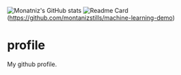 ![Monatniz's GitHub stats](https://github-readme-stats.vercel.app/api?username=montanizstills&count_private=true&show_icons=true&theme=tokyonight)
![Readme Card](https://github-readme-stats.vercel.app/api/pin/?username=montanizstills&repo=machine-learning-demo)(https://github.com/montanizstills/machine-learning-demo)
# profile
My github profile.
